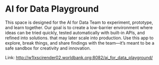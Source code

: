 # AI for Data Playground
This space is designed for the AI for Data Team to experiment, prototype, and learn together. Our goal is to create a low-barrier environment where ideas can be tried quickly, tested automatically with built-in APIs, and refined into solutions. that may later scale into production. Use this app to explore, break things, and share findings with the team—it’s meant to be a safe sandbox for creativity and innovation.

Link: http://w1lxscirender02.worldbank.org:8082/ai_for_data_playground/
